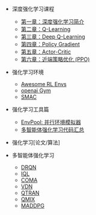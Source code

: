 
- 深度强化学习课程
  - [第一章：深度强化学习简介](deep-rl/deep-rl-class/chapter1.md)
  - [第二章：Q-Learning ](deep-rl/deep-rl-class/chapter2.md)
  - [第三章：Deep Q-Learning ](deep-rl/deep-rl-class/chapter3.md)
  - [第四章：Policy Gradient  ](deep-rl/deep-rl-class/chapter4.md)
  - [第五章：Actor-Critic](deep-rl/deep-rl-class/chapter5.md)
  - [第六章：近端策略优化 (PPO)](deep-rl/deep-rl-class/chapter6.md)


- 强化学习环境
  - [Awesome RL Envs](deep-rl/rltools/awesomeRLtools.md)
  - [openai Gym ](deep-rl/envs/gym.md)
  - [SMAC](deep-rl/envs/smac.md)
  
- 强化学习工具篇
  - [EnvPool: 并行环境模拟器](deep-rl/rltools/envpool.md)
  - [多智能体强化学习代码汇总](deep-rl/rltools/marltool.md)

- 强化学习[论文/算法]
- 多智能体强化学习
  - [DRQN](deep-rl/papers/DRQN.md)
  - [IQL](deep-rl/papers/iql.md)
  - [COMA](deep-rl/papers/COMA.md)
  - [VDN](deep-rl/papers/vdn.md)
  - [QTRAN](deep-rl/papers/QTRAN.md)
  - [QMIX](deep-rl/papers/qmix.md)
  - [MADDPG](deep-rl/papers/MADDPG.md)